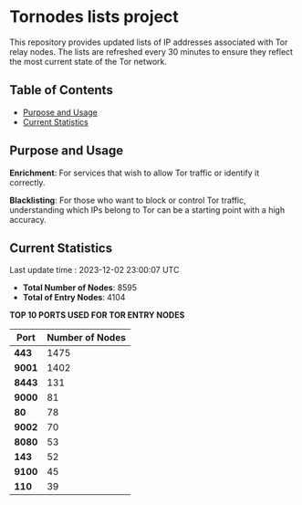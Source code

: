 # Tornodes lists project

This repository provides updated lists of IP addresses associated with Tor relay nodes. The lists are refreshed every 30 minutes to ensure they reflect the most current state of the Tor network.

## Table of Contents

- [Purpose and Usage](#purpose-and-usage)
- [Current Statistics](#current-statistics)


## Purpose and Usage

**Enrichment**: For services that wish to allow Tor traffic or identify it correctly.

**Blacklisting**: For those who want to block or control Tor traffic, understanding which IPs belong to Tor can be a starting point with a high accuracy.

## Current Statistics

Last update time : 2023-12-02 23:00:07 UTC

- **Total Number of Nodes**: 8595
- **Total of Entry Nodes**: 4104

**TOP 10 PORTS USED FOR TOR ENTRY NODES**

| **Port** | **Number of Nodes** |
|------|-----------------|
| **443**   | 1475  |
| **9001**   | 1402  |
| **8443**   | 131  |
| **9000**   | 81  |
| **80**   | 78  |
| **9002**   | 70  |
| **8080**   | 53  |
| **143**   | 52  |
| **9100**   | 45  |
| **110**   | 39  |

